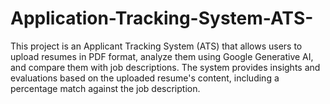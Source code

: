 # Application-Tracking-System-ATS-
This project is an Applicant Tracking System (ATS) that allows users to upload resumes in PDF format, analyze them using Google Generative AI, and compare them with job descriptions. The system provides insights and evaluations based on the uploaded resume's content, including a percentage match against the job description.
